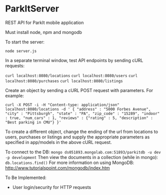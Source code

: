 # ParkItServer
REST API for ParkIt mobile application

Must install node, npm and mongodb


To start the server:

`
node server.js
`

In a separate terminal window, test API endpoints by sending cURL requests:

`
curl localhost:8080/locations
`
`
curl localhost:8080/users
`
`
curl localhost:8080/purchases
`
`
curl localhost:8080/listings
`

Create an object by sending a cURL POST request with parameters. For example:

`
curl -X POST -i -H "Content-type: application/json" localhost:8080/locations -d '
{
	"address" : "5000 Forbes Avenue",
	"city" : "Pittsburgh",
	"state" : "PA",
	"zip_code" : "15289",
	"indoor" : true,
	"num_cars" : 1,
	"reviews" : {"rating" : 5, "description" : "Best parking in CMU"}
}'
` 

To create a different object, change the ending of the url from locations to users, purchases or listings and supply the appropriate parameters as specified in app/models in the above cURL request.

To connect to the DB:
`
mongo ds051893.mongolab.com:51893/parkitdb -u dev -p development
`
Then view the documents in a collection (while in mongo):
`
db.locations.find()
`
For more information on using MongoDB: http://www.tutorialspoint.com/mongodb/index.htm


To Be Implemented:
* User login/security for HTTP requests  
